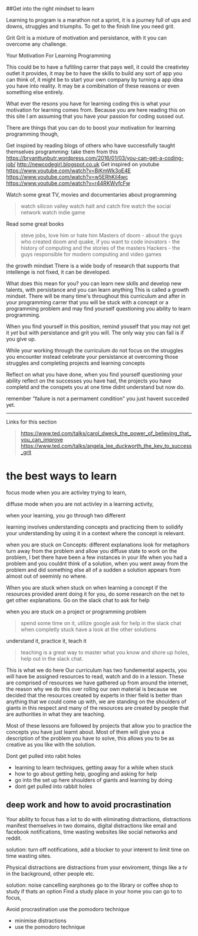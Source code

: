 ##Get into the right mindset to learn

Learning to program is a marathon not a sprint, it is a journey full of ups and downs, struggles and triumphs. To get to the finish line you need grit.


Grit
Grit is a mixture of motivation and persistance, with it you can overcome any challenge.

Your Motivation For Learning Programming 

This could be to have a fufilling carrer that pays well, it could the creativtey outlet it provides, it may be to have the skills to build any sort of app you can think of, it might be to start your own company by turning a app idea you have into reality. It may be a comibination of these reasons or even something else entirely.

What ever the resons you have for learning coding this is what your motivation for learning comes from. Because you are here reading this on this site I am assuming that you have your passion for coding sussed out.

There are things that you can do to boost your motivation for learning programming though,

Get inspired by reading blogs of others who have successfully taught themselves programming:
take them from this https://bryanttunbutr.wordpress.com/2016/01/03/you-can-get-a-coding-job/
http://newcodegirl.blogspot.co.uk 
Get inspired on youtube
https://www.youtube.com/watch?v=BjKmWk3oE4E
https://www.youtube.com/watch?v=w5ERhKil4wc
https://www.youtube.com/watch?v=r44RKWyfcFw

Watch some great TV, movies and documentaries about programming
> watch silicon valley
> watch halt and catch fire
> watch the social network
> watch indie game

Read some great books
> steve jobs, love him or hate him 
> Masters of doom - about the guys who created doom and quake, if you want to code 
> inovators - the history of computing and the stories of the masters
> Hackers - the guys responsible for modern computing and video games


the growth mindset
There is a wide body of research that supports that intellenge is not fixed, it can be developed.

What does this mean for you? you can learn new skills and develop new talents, with persistance and you can learn anything This is called a growth mindset. There will be many time's throughout this curriculum and after in your programming carrer that you will be stuck with a concept or a programming problem and may find yourself questioning you ability to learn programming.

When you find yourself in this position, remind youself that you may not get it *yet* but with persistance and grit you will. The only way you can fail is if you give up.

While your working through the curriculum do not focus on the struggles you encounter instead celebrate your persistance at overcoming those struggles and completing projects and learning concepts

Reflect on what you have done, when you find yourself questioning your ability reflect on the successes you have had, the projects you have completd and the conspets you at one time didnt understand but now do.

remember "failure is not a permament condition" you just havent succeded yet.



--------------------------


Links for this section
> https://www.ted.com/talks/carol_dweck_the_power_of_believing_that_you_can_improve
> https://www.ted.com/talks/angela_lee_duckworth_the_key_to_success_grit



# the best ways to learn
focus mode
when you are activley trying to learn,

diffuse mode
when you are not activley in a learning activity, 

when your learning, you go through two different

learning involves understanding concepts and practicing them to solidify your understanding by using it in a context where the concept is relevant.

when you are stuck on Concepts:
different explanations
look for metaphors
turn away from the problem and allow you diffuse state to work on the problem, I bet there have been a few instances in your life when you had a problem and you couldnt think of a solution, when you went away from the problem and did something else all of a sudden a solution appears from almost out of seeminly no where.

When you are stuck
when stuck on when learning a concept
if the resources provided arent doing it for you, do some research on the net to get other explanations. Go on the slack chat to ask for help 

when you are stuck on a project or programming problem
> spend some time on it,
> utilize google
> ask for help in the slack chat
> when completly stuck have a look at the other solutions

understand it, practice it, teach it
> teaching is a great way to master what you know and shore up holes, help out in the slack chat.

This is what we do here
Our curriculum has two fundemental aspects, you will have be assigned resources to read, watch and do in a lesson. These are comprised of resources we have gathered up from around the internet, the reason why we do this over rolling our own material is because we decided that the resources created by experts in thier field is better than anything that we could come up with, we are standing on the shoulders of giants in this respect and many of the resources are created by people that are authorities in what they are teaching.

Most of these lessons are followed by projects that allow you to practice the concepts you have just learnt about. Most of them will give you a description of the problem you have to solve, this allows you to be as creative as you like with the solution.

Dont get pulled into rabit holes


- learning to learn techniques, getting away for a while when stuck
- how to go about getting help, googling and asking for help
- go into the set up here shoulders of giants and learning by doing
- dont get pulled into rabbit holes 

## deep work and how to avoid procrastination
Your ability to focus has a lot to do with eliminating distractions, distractions manifest themselves in two domains, digital distractions like email and facebook notifications, time wasting websites like social networks and reddit.

solution:
turn off notifications, add a blocker to your interent to limit time on time wasting sites.

Physical distractions are distractions from your enviroment, things like a tv in the background, other people etc.

solution:
noise cancelling earphones
go to the library or coffee shop to study if thats an option
Find a study place in your home you can go to to focus,

Avoid procrastination
use the pomodoro technique

- minimise distractions
- use the pomodoro technique
